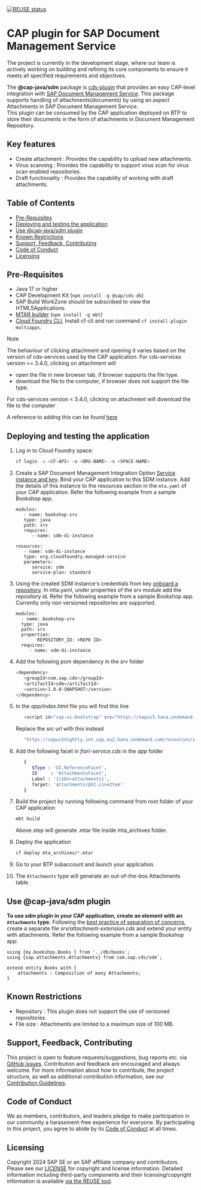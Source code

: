 [![REUSE status](https://api.reuse.software/badge/github.com/cap-java/sdm)](https://api.reuse.software/info/github.com/cap-java/sdm)

# CAP plugin for SAP Document Management Service
The project is currently in the development stage, where our team is actively working on building and refining its core components to ensure it meets all specified requirements and objectives.

The **@cap-java/sdm** package is [cds-plugin](https://cap.cloud.sap/docs/java/cds-plugins#cds-plugin-packages) that provides an easy CAP-level integration with [SAP Document Management Service](https://discovery-center.cloud.sap/serviceCatalog/document-management-service-integration-option). This package supports handling of attachments(documents) by using an aspect Attachments in SAP Document Management Service.  
This plugin can be consumed by the CAP application deployed on BTP to store their documents in the form of attachments in Document Management Repository.

## Key features

- Create attachment : Provides the capability to upload new attachments.
- Virus scanning : Provides the capability to support virus scan for virus scan enabled repositories.
- Draft functionality : Provides the capability of working with draft attachments.

## Table of Contents

- [Pre-Requisites](#pre-requisites)
- [Deploying and testing the application](#deploying-and-testing-the-application)
- [Use @cap-java/sdm plugin](#use-cap-javasdm-plugin)
- [Known Restrictions](#known-restrictions)
- [Support, Feedback, Contributing](#support-feedback-contributing)
- [Code of Conduct](#code-of-conduct)
- [Licensing](#licensing)

## Pre-Requisites
* Java 17 or higher
* CAP Development Kit (`npm install -g @sap/cds-dk`)
* SAP Build WorkZone should be subscribed to view the HTML5Applications.
* [MTAR builder](https://www.npmjs.com/package/mbt) (`npm install -g mbt`)
* [Cloud Foundry CLI](https://docs.cloudfoundry.org/cf-cli/install-go-cli.html), Install cf-cli and run command `cf install-plugin multiapps`.

> [!Note]
> The behaviour of clicking attachment and opening it varies based on the version of cds-services used by the CAP application. For cds-services version >= 3.4.0, clicking on attachment will
> - open the file in new browser tab, if browser supports the file type.
> - download the file to the computer, if browser does not support the file type.
>
> For cds-services version < 3.4.0, clicking on attachment will download the file to the computer
>
> A reference to adding this can be found [here](https://github.com/cap-java/sdm/blob/691c329f4c3c17ae390cfcb2db1ef02650585aee/cap-notebook/demoapp/pom.xml#L20)

## Deploying and testing the application

1. Log in to Cloud Foundry space:

   ```sh
   cf login -a <CF-API> -o <ORG-NAME> -s <SPACE-NAME>
   ```

2. Create a SAP Document Management Integration Option [Service instance and key](https://help.sap.com/docs/document-management-service/sap-document-management-service/creating-service-instance-and-service-key). Bind your CAP application to this SDM instance. Add the details of this instance to the resources section in the `mta.yaml` of your CAP application. Refer the following example from a sample Bookshop app.

   ```
   modules:
      - name: bookshop-srv
      type: java
      path: srv
      requires:
         - name: sdm-di-instance
  
   resources:
      - name: sdm-di-instance
      type: org.cloudfoundry.managed-service
      parameters:
         service: sdm
         service-plan: standard
   ```
3. Using the created SDM instance's credentials from key [onboard a repository](https://help.sap.com/docs/document-management-service/sap-document-management-service/onboarding-repository). In mta.yaml, under properties of the srv module add the repository id. Refer the following example from a sample Bookshop app. Currently only non versioned repositories are supported. 

    ```
    modules:
      - name: bookshop-srv
      type: java
      path: srv
      properties:
            REPOSITORY_ID: <REPO ID>
      requires:
         - name: sdm-di-instance
    ```

4. Add the following pom dependency in the _srv_ folder
   
   ```sh
   <dependency>
      <groupId>com.sap.cds</groupId>
      <artifactId>sdm</artifactId>
      <version>1.0.0-SNAPSHOT</version>
   </dependency>
   ```

5. In the _app/index.html_ file you will find this line 
   ```sh
      <script id="sap-ui-bootstrap" src="https://sapui5.hana.ondemand.com/resources/sap-ui-core.js"
   ```
   Replace the src url with this instead
   ```sh
      "https://sapui5nightly.int.sap.eu2.hana.ondemand.com/resources/sap-ui-core.js"
   ```

6. Add the following facet in _fiori-service.cds_ in the _app_ folder
   ```sh
      {
         $Type : 'UI.ReferenceFacet',
         ID     : 'AttachmentsFacet',
         Label : '{i18n>attachments}',
         Target: 'attachments/@UI.LineItem'
      }
   ```

7. Build the project by running following command from root folder of your CAP application
   ```sh
   mbt build
   ```
   Above step will generate .mtar file inside mta_archives folder.

8. Deploy the application
   ```sh
   cf deploy mta_archives/*.mtar
   ```

9. Go to your BTP subaccount and launch your application.

10. The `Attachments` type will generate an out-of-the-box Attachments table.

## Use @cap-java/sdm plugin

**To use sdm plugin in your CAP application, create an element with an `Attachments` type.** Following the [best practice of separation of concerns](https://cap.cloud.sap/docs/guides/domain-modeling#separation-of-concerns), create a separate file _srv/attachment-extension.cds_ and extend your entity with attachments. Refer the following example from a sample Bookshop app:

```
using {my.bookshop.Books } from '../db/books';
using {sap.attachments.Attachments} from`com.sap.cds/sdm`;
 
extend entity Books with {
    attachments : Composition of many Attachments;
}
```

## Known Restrictions

- Repository : This plugin does not support the use of versioned repositories.
- File size : Attachments are limited to a maximum size of 100 MB.

## Support, Feedback, Contributing

This project is open to feature requests/suggestions, bug reports etc. via [GitHub issues](https://github.com/cap-java/sdm/issues). Contribution and feedback are encouraged and always welcome. For more information about how to contribute, the project structure, as well as additional contribution information, see our [Contribution Guidelines](CONTRIBUTING.md).

## Code of Conduct

We as members, contributors, and leaders pledge to make participation in our community a harassment-free experience for everyone. By participating in this project, you agree to abide by its [Code of Conduct](CODE_OF_CONDUCT.md) at all times.

## Licensing

Copyright 2024 SAP SE or an SAP affiliate company and <your-project> contributors. Please see our [LICENSE](LICENSE) for copyright and license information. Detailed information including third-party components and their licensing/copyright information is available [via the REUSE tool](https://api.reuse.software/info/github.com/cap-java/sdm).

